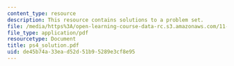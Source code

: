 ```yaml
---
content_type: resource
description: This resource contains solutions to a problem set.
file: /media/https%3A/open-learning-course-data-rc.s3.amazonaws.com/11-126j-economics-of-education-spring-2007/de45b74a33ead52d51b95289e3cf8e95_ps4_solution.pdf
file_type: application/pdf
resourcetype: Document
title: ps4_solution.pdf
uid: de45b74a-33ea-d52d-51b9-5289e3cf8e95
---
```

